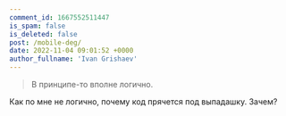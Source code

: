```yaml
---
comment_id: 1667552511447
is_spam: false
is_deleted: false
post: /mobile-deg/
date: 2022-11-04 09:01:52 +0000
author_fullname: 'Ivan Grishaev'
---
```


> В принципе-то вполне логично.

Как по мне не логично, почему код прячется под выпадашку. Зачем?


